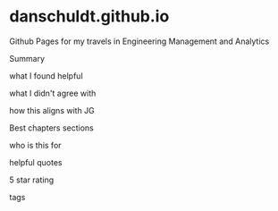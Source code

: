 # danschuldt.github.io
Github Pages for my travels in Engineering Management and Analytics

Summary

what I found helpful

what I didn't agree with

how this aligns with JG

Best chapters sections

who is this for

helpful quotes

5 star rating

tags
